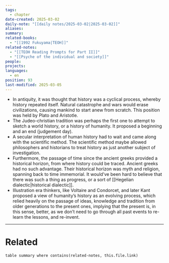 ```yaml
---
tags:
  - chapter
date-created: 2025-03-02
daily-note: "[[daily notes/2025-03-02|2025-03-02]]"
aliases: 
summary: 
related-books:
  - "[[1992 Fukuyama|TEOH]]"
related-notes:
  - "[[TEOH Reading Prompts for Part II]]"
  - "[[Psyche of the individual and society]]"
people: 
projects: 
languages:
  - en
position: 93
last-modified: 2025-03-05
---
```

- In antiquity, it was thought that history was a cyclical process, whereby history repeated itself. Natural catastrophe and wars would erase civilizations, causing mankind to start anew from scratch. This position was held by Plato and Aristotle.
- The Judeo-christian tradition was perhaps the first one to attempt to sketch a world history, or a history of humanity. It proposed a beginning and an end (judgement day).
- A secular interpretation of human history had to wait and came along with the scientific method. The scientific method maybe allowed philosophers and historians to treat history as just another subject of investigation. 
- Furthermore, the passage of time since the ancient greeks provided a historical horizon, from where history could be traced. Ancient greeks had no such advantage. Their historical horizon was myth and religion, spanning back to time immemorial. It would’ve been hard to believe that there was such a thing as progress, or a sort of [[Hegelian dialectic|historical dialectic]].
- Illustration era thinkers, like Voltaire and Condorcet, and later Kant proposed a view of humanity’s history as an evolving process, which relied heavily on the passage of ideas, knowledge and tradition from older generations to the present ones, implying that the present is, in this sense, better, as we don’t need to go through all past events to re-learn the lessons, and re-invent.


---

# Related

```dataview
table summary where contains(related-notes, this.file.link)
```